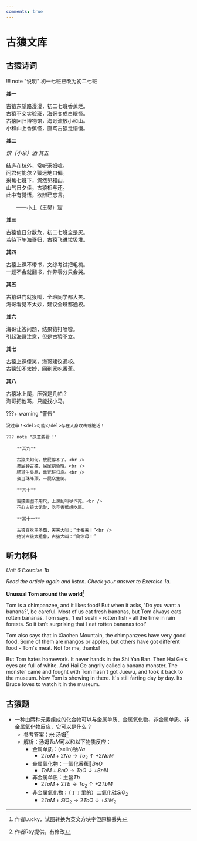 ```yaml
---
comments: true
---
```


# 古猿文库

## 古猿诗词

!!! note "说明"
    初一七班已改为初二七班
    

**其一**

古猿东望路漫漫，初二七班香蕉烂。<br />
古猿不交实验班，海哥变成白眼怪。<br />
古猿回归博物馆，海哥流放小和山。<br />
小和山上香蕉怪，直骂古猿觉悟慢。

**其二**

*饮（小米）酒 其五*

结庐在杭外，常听汤姆喧。<br />
问君何能尔？猿远地自偏。<br />
采蕉七班下，悠然见和山。<br />
山气日夕佳，古猿相与还。<br />
此中有觉悟，欲辨已忘言。

&emsp;&emsp;——小土（王昊）宸

**其三**

古猿值日分数危，初二七班全是灰。<br />
若待下午海哥归，古猿飞进垃圾堆。

**其四**

古猿上课不带书，文综考试把毛梳。<br />
一题不会就翻书，作弊零分只会哭。

**其五**

古猿进门就猴叫，全班同学都大笑。<br />
海哥看见不太妙，建议全班都通校。

**其六**

海哥让答问题，结果猿打喷嚏。<br />
引起海哥注意，但是古猿不立。

**其七**

古猿上课傻笑，海哥建议通校。<br />
古猿知不太妙，回到家吃香蕉。

**其八**

古猿冰上爬，压强是几帕？<br />
海哥把他骂，只能找小马。

???+ warning "警告"

    没过审！<del>可能</del>存在人身攻击或脏话！

    ??? note "执意要看："

        **其九**

        古猿夫如何，放屁停不了。<br />
        臭屁钟古猿，屎尿割昏晓。<br />
        肠道生臭屁，熏死群归鸟。<br />
        会当珠峰顶，一屁众生倒。

        **其十**

        古猿画图不用尺，上课乱叫尽作死。<br />
        花心古猿太无耻，吃完香蕉想吃屎。

        **其十一**
        
        古猿喜欢王圣茹，天天大叫：“土番薯！”<br />
        她说古猿太粗鲁，古猿大叫：“肏你母！”

## 听力材料

*Unit 6 Exercise 1b*

_Read the article again and listen. Check your answer to Exercise 1a._

**Unusual Tom around the world**[^1]

Tom is a chimpanzee, and it likes food! But when it asks, 'Do you want a banana?', be careful. Most of us eat fresh bananas, but Tom always eats rotten bananas. Tom says, 'I eat sushi - rotten fish - all the time in rain forests. So it isn't surprising that I eat rotten bananas too!'

Tom also says that in Xiaohen Mountain, the chimpanzees have very good food. Some of them are mangos or apples, but others have got different food - Tom's meat. Not for me, thanks!

But Tom hates homework. It never hands in the Shi Yan Ban. Then Hai Ge's eyes are full of white. And Hai Ge angrily called a banana monster. The monster came and fought with Tom hasn't got Juewu, and took it back to the museum. Now Tom is showing in there. It's still farting day by day. Its Bruce loves to watch it in the museum.

## 古猿题

- 一种由两种元素组成的化合物可以与金属单质、金属氧化物、非金属单质、非金属氧化物反应，它可以是什么？
    - 参考答案：~~水~~ 汤姆[^2]
    - 解析：汤姆$ToM$可以和以下物质反应：
        - 金属单质：(selin)钠$Na$
            - $2ToM + 2Na \rightarrow To_2 \uparrow + 2NaM$
        - 金属氧化物：一氧化香蕉:banana:$BnO$
            - $ToM + BnO \rightarrow ToO \downarrow +  BnM$
        - 非金属单质：土鳖$Tb$
            - $2ToM + 2Tb \rightarrow To_2 \uparrow + 2TbM$
        - 非金属氧化物：（丁丁里的）二氧化硅$SiO_2$
            - $2ToM + SiO_2 \rightarrow 2ToO \downarrow + SiM_2$

[^1]: 作者Lucky，试图转换为英文方块字但原稿丢失
[^2]: 作者Ray提供，有修改
